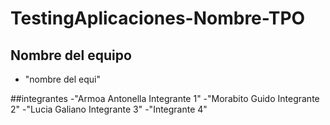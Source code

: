 # TestingAplicaciones-Nombre-TPO
## Nombre del equipo
- "nombre del equi"

##integrantes
-"Armoa Antonella Integrante 1"
-"Morabito Guido Integrante 2"
-"Lucia Galiano Integrante 3"
-"Integrante 4"
